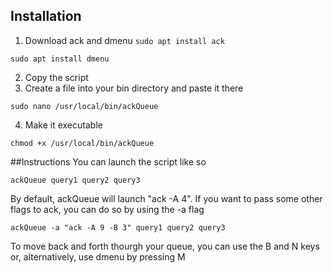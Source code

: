 ## Installation
1. Download ack and dmenu
`sudo apt install ack`

`sudo apt install dmenu`

2. Copy the script
3. Create a file into your bin directory and paste it there

`sudo nano /usr/local/bin/ackQueue`

4. Make it executable

`chmod +x /usr/local/bin/ackQueue`

##Instructions
You can launch the script like so

`ackQueue query1 query2 query3`

By default, ackQueue will launch "ack -A 4". If you want to pass some other flags to ack, you can do so by using the -a flag

`ackQueue -a "ack -A 9 -B 3" query1 query2 query3`

To move back and forth thourgh your queue, you can use the B and N keys or, alternatively, use dmenu by pressing M

